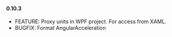 #### 0.10.3
* FEATURE: Proxy units in WPF project. For access from XAML.
* BUGFIX: Format AngularAcceleration
